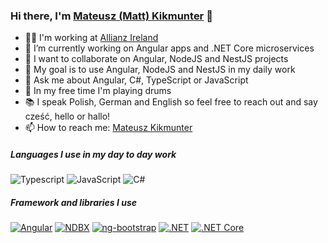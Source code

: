 ### Hi there, I'm [Mateusz (Matt) Kikmunter](https://www.linkedin.com/in/mateusz-kikmunter-783473ab/) 👋

- 🧑‍💻 I'm working at [Allianz Ireland](https://www.allianz.ie/)
- 🔭 I’m currently working on Angular apps and .NET Core microservices
- 👯 I want to collaborate on Angular, NodeJS and NestJS projects
- 💪 My goal is to use Angular, NodeJS and NestJS in my daily work
- 💬 Ask me about Angular, C#, TypeScript or JavaScript
- 🥁 In my free time I'm playing drums
- 📚 I speak Polish, German and English so feel free to reach out and say cześć, hello or hallo! 
- 📫 How to reach me: [Mateusz Kikmunter](https://www.linkedin.com/in/mateusz-kikmunter-783473ab/)

##### Languages I use in my day to day work

![Typescript](https://img.shields.io/badge/-Typescript-000000?style=flat&logo=Typescript&logoColor=6f97cc)
![JavaScript](https://img.shields.io/badge/-Javascript-000000?style=flat&logo=JavaScript)
![C#](https://img.shields.io/badge/C%23-CSharp-black)

##### Framework and libraries I use
[![Angular](https://img.shields.io/badge/-Angular-000000?style=flat&logo=Angular&logoColor=dd0132)](https://angular.io/)
[![NDBX](https://img.shields.io/badge/NDBX-NDBX-yellowgreen)](https://aposin.github.io/ng-aquila/welcome)
[![ng-bootstrap](https://img.shields.io/badge/ng--bootstrap-ngb-blue)](https://ng-bootstrap.github.io/#/home)
[![.NET](https://img.shields.io/badge/.NET-.NET-purple)](https://dotnet.microsoft.com/)
[![.NET Core](https://img.shields.io/badge/.NET%20Core-.NET%20Core-purple)](https://dotnet.microsoft.com/)
